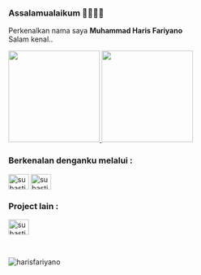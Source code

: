 ### Assalamualaikum 🙏🏻🙏🏻

Perkenalkan nama saya **Muhammad Haris Fariyano** <br>
Salam kenal..

<p align="left">
<a href="https://github.com/rizkyikhval">
  <img height="180em" src="https://github-readme-stats-eight-theta.vercel.app/api?username=harisfariyano&show_icons=true&theme=algolia&include_all_commits=true&count_private=true"/>
  <img height="180em" src="https://github-readme-stats-eight-theta.vercel.app/api/top-langs/?username=harisfariyano&layout=compact&langs_count=8&theme=algolia"/>
</a>
</p>

<h3 align="left">Berkenalan denganku melalui :</h3>
<p align="left">
  <a href="https://www.linkedin.com/in/harisfariyano/" target="blank"><img align="center" src="https://raw.githubusercontent.com/rahuldkjain/github-profile-readme-generator/master/src/images/icons/Social/linked-in-alt.svg" alt="subastiansk" height="30" width="40" /></a>
  <a href="https://www.instagram.com/haris_fariyano" target="blank"><img align="center" src="https://raw.githubusercontent.com/rahuldkjain/github-profile-readme-generator/master/src/images/icons/Social/instagram.svg" alt="subastiansk" height="30" width="40" /></a>
</p>

<h3 align="left">Project lain :</h3>
<p align="left">
  <a href="https://httpsrizkyikhvaltipoltektegal.wordpress.com" target="blank"><img align="center" src="https://raw.githubusercontent.com/rahuldkjain/github-profile-readme-generator/master/src/images/icons/Social/wordpress.svg" alt="subastiansk" height="30" width="40" /></a>
 
</p>

<br>

<p><img align="center" src="https://github-readme-streak-stats.herokuapp.com/?user=harisfariyano&" alt="harisfariyano" /></p>
